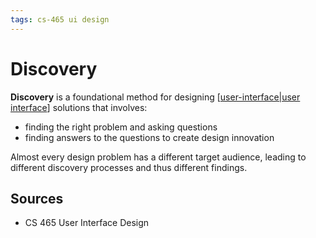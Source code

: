 ```yaml
---
tags: cs-465 ui design
---
```


# Discovery

**Discovery** is a foundational method for designing [[user-interface|user interface]] solutions that involves:

- finding the right problem and asking questions
- finding answers to the questions to create design innovation

Almost every design problem has a different target audience, leading to different discovery processes and thus different findings.

## Sources

- CS 465 User Interface Design

[//begin]: # "Autogenerated link references for markdown compatibility"
[user-interface|user interface]: user-interface "User Interface"
[//end]: # "Autogenerated link references"
